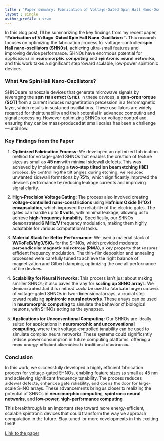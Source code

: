 ```yaml
---
title : "Paper summary: Fabrication of Voltage-Gated Spin Hall Nano-Oscillators"
layout : single
author_profile : true
---
```


In this blog post, I’ll be summarizing the key findings from my recent paper, **“Fabrication of Voltage-Gated Spin Hall Nano-Oscillators”**. This research focuses on optimizing the fabrication process for voltage-controlled **spin Hall nano-oscillators (SHNOs)**, achieving ultra-small features and improving device performance. SHNOs have enormous potential for applications in **neuromorphic computing** and **spintronic neural networks**, and this work takes a significant step toward scalable, low-power spintronic devices.

### What Are Spin Hall Nano-Oscillators?

SHNOs are nanoscale devices that generate microwave signals by leveraging the **spin Hall effect (SHE)**. In these devices, a **spin-orbit torque (SOT)** from a current induces magnetization precession in a ferromagnetic layer, which results in sustained oscillations. These oscillators are widely regarded for their tunability and their potential in advanced computing and signal processing. However, optimizing SHNOs for voltage control and ensuring they can be mass-produced at small scales has been a challenge—until now.

### Key Findings from the Paper

1. **Optimized Fabrication Process:**
   We developed an optimized fabrication method for voltage-gated SHNOs that enables the creation of feature sizes as small as **45 nm** with minimal sidewall defects. This was achieved by implementing a **two-step tilted ion beam etching (IBE)** process. By controlling the tilt angles during etching, we reduced unwanted sidewall formations by **75%**, which significantly improved the device’s performance by reducing leakage currents and improving signal clarity.

2. **High-Precision Voltage Gating:**
   The process also involved creating **voltage-controlled nano-constrictions** using **Hafnium Oxide (HfOx) encapsulation**, which improved the reliability of the electric gates. The gates can handle up to **8 volts**, with minimal leakage, allowing us to achieve **high-frequency tunability**. Specifically, our SHNOs demonstrated **6 MHz/V** frequency modulation, making them highly adaptable for various computational tasks.

3. **Material Stack for Better Performance:**
   We used a material stack of **W/CoFeB/MgO/SiO₂** for the SHNOs, which provided moderate **perpendicular magnetic anisotropy (PMA)**, a key property that ensures efficient frequency modulation. The thin-film deposition and annealing processes were carefully tuned to achieve the right balance of magnetization and Gilbert damping, optimizing the overall performance of the devices.

4. **Scalability for Neural Networks:**
   This process isn’t just about making smaller SHNOs; it also paves the way for **scaling up SHNO arrays**. We demonstrated that this method could be used to fabricate large numbers of voltage-gated SHNOs in two-dimensional arrays, a crucial step toward realizing **spintronic neural networks**. These arrays can be used in **neuromorphic computing** to simulate the behavior of biological neurons, with SHNOs acting as the synapses.

5. **Applications for Unconventional Computing:**
   Our SHNOs are ideally suited for applications in **neuromorphic and unconventional computing**, where their voltage-controlled tunability can be used to simulate complex neural networks. These systems could significantly reduce power consumption in future computing platforms, offering a more energy-efficient alternative to traditional electronics.

### Conclusion

In this work, we successfully developed a highly efficient fabrication process for voltage-gated SHNOs, enabling feature sizes as small as 45 nm and achieving significant frequency tunability. The process reduces sidewall defects, enhances gate reliability, and opens the door for large-scale SHNO arrays. These advancements bring us closer to realizing the potential of SHNOs in **neuromorphic computing**, **spintronic neural networks**, and **low-power, high-performance computing**.

This breakthrough is an important step toward more energy-efficient, scalable spintronic devices that could transform the way we approach computation in the future. Stay tuned for more developments in this exciting field!

[Link to the paper](https://doi.org/10.1039/D1NR07505E)
